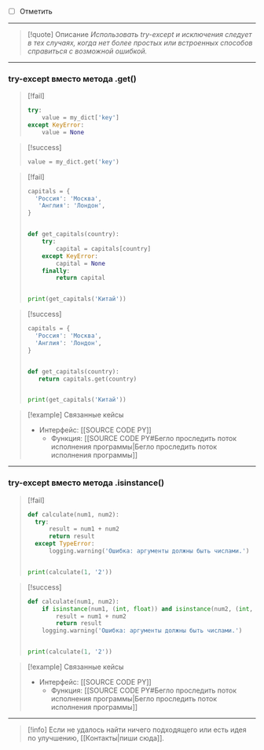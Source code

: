 - [ ] Отметить
***

>[!quote] Описание
_Использовать try-except и исключения следует в тех случаях, когда нет более простых или встроенных способов справиться с возможной ошибкой._

***
### try-except вместо метода .get()

> [!fail]
> ```python
> try:
>     value = my_dict['key']
> except KeyError:
>     value = None
> ```

> [!success]
> ```python
> value = my_dict.get('key')
> ```


> [!fail]
> ```python
> capitals = {
 >   'Россия': 'Москва',
>    'Англия': 'Лондон',
>}
>
>
> def get_capitals(country):
>     try:
>         capital = capitals[country]
>     except KeyError:
>         capital = None
>     finally:
>         return capital
>
>
> print(get_capitals('Китай'))
> ```

> [!success]
> ```python
> capitals = {
>   'Россия': 'Москва',
>   'Англия': 'Лондон',
>}
>
>
> def get_capitals(country):
>    return capitals.get(country)
> 
> 
> print(get_capitals('Китай'))
> ```

> [!example] Связанные кейсы
>- Интерфейс: [[SOURCE CODE PY]]
>	- Функция: [[SOURCE CODE PY#Бегло проследить поток исполнения программы|Бегло проследить поток исполнения программы]]

***
### try-except вместо метода .isinstance()

> [!fail]
> ```python
> def calculate(num1, num2):
> 	try:
> 		result = num1 + num2
> 		return result
> 	except TypeError:
> 		logging.warning('Ошибка: аргументы должны быть числами.')
>
>
> print(calculate(1, '2'))
> ```

> [!success]
> ```python
> def calculate(num1, num2):
>     if isinstance(num1, (int, float)) and isinstance(num2, (int, float)):
>         result = num1 + num2
>         return result
>     logging.warning('Ошибка: аргументы должны быть числами.')
> 
> 
> print(calculate(1, '2'))
> ```

> [!example] Связанные кейсы
>- Интерфейс: [[SOURCE CODE PY]]
>	- Функция: [[SOURCE CODE PY#Бегло проследить поток исполнения программы|Бегло проследить поток исполнения программы]]

***

> [!info]
> Если не удалось найти ничего подходящего или есть идея по улучшению, [[Контакты|пиши сюда]].
